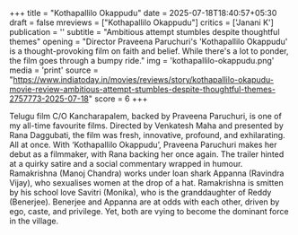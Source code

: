 +++
title = "Kothapallilo Okappudu"
date = 2025-07-18T18:40:57+05:30
draft = false
mreviews = ["Kothapallilo Okappudu"]
critics = ['Janani K']
publication = ''
subtitle = "Ambitious attempt stumbles despite thoughtful themes"
opening = "Director Praveena Paruchuri's 'Kothapallilo Okappudu' is a thought-provoking film on faith and belief. While there's a lot to ponder, the film goes through a bumpy ride."
img = 'kothapallilo-okappudu.png'
media = 'print'
source = "https://www.indiatoday.in/movies/reviews/story/kothapallilo-okapudu-movie-review-ambitious-attempt-stumbles-despite-thoughtful-themes-2757773-2025-07-18"
score = 6
+++

Telugu film C/O Kancharapalem, backed by Praveena Paruchuri, is one of my all-time favourite films. Directed by Venkatesh Maha and presented by Rana Daggubati, the film was fresh, innovative, profound, and exhilarating. All at once. With ‘Kothapallilo Okappudu’, Praveena Paruchuri makes her debut as a filmmaker, with Rana backing her once again. The trailer hinted at a quirky satire and a social commentary wrapped in humour. Ramakrishna (Manoj Chandra) works under loan shark Appanna (Ravindra Vijay), who sexualises women at the drop of a hat. Ramakrishna is smitten by his school love Savitri (Monika), who is the granddaughter of Reddy (Benerjee). Benerjee and Appanna are at odds with each other, driven by ego, caste, and privilege. Yet, both are vying to become the dominant force in the village.
